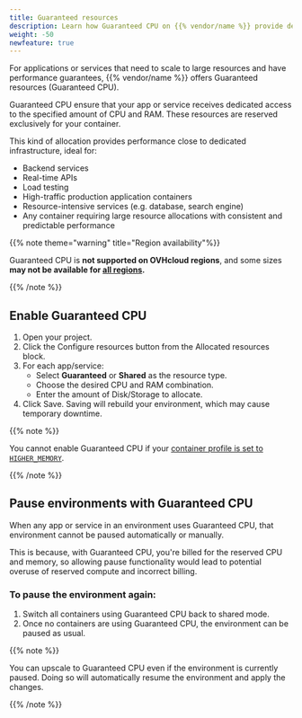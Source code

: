 ```yaml
---
title: Guaranteed resources
description: Learn how Guaranteed CPU on {{% vendor/name %}} provide dedicated CPU and memory allocations for consistent, high-performance workloads. 
weight: -50
newfeature: true
---
```


For applications or services that need to scale to large resources and have performance guarantees, {{% vendor/name %}} offers Guaranteed resources (Guaranteed CPU).

Guaranteed CPU ensure that your app or service receives dedicated access to the specified amount of CPU and RAM. These resources are reserved exclusively for your container.

This kind of allocation provides performance close to dedicated infrastructure, ideal for:

- Backend services  
- Real-time APIs  
- Load testing  
- High-traffic production application containers  
- Resource-intensive services (e.g. database, search engine)  
- Any container requiring large resource allocations with consistent and predictable performance  

{{% note theme="warning" title="Region availability"%}}

Guaranteed CPU is **not supported on OVHcloud regions**, and some sizes **may not be available for [all regions](/development/regions.html).** 

{{% /note %}}

## Enable Guaranteed CPU

1. Open your project.
2. Click the Configure resources button from the Allocated resources block.
3. For each app/service:
   - Select **Guaranteed** or **Shared** as the resource type.
   - Choose the desired CPU and RAM combination.
   - Enter the amount of Disk/Storage to allocate.
4. Click Save. Saving will rebuild your environment, which may cause temporary downtime.

{{% note %}}

You cannot enable Guaranteed CPU if your [container profile is set to `HIGHER_MEMORY`](/manage-resources/adjust-resources.html#advanced-container-profiles).

{{% /note %}}

## Pause environments with Guaranteed CPU

When any app or service in an environment uses Guaranteed CPU, that environment cannot be paused automatically or manually. 

This is because, with Guaranteed CPU, you're billed for the reserved CPU and memory, so allowing pause functionality would lead to potential overuse of reserved compute and incorrect billing.

### To pause the environment again:

1. Switch all containers using Guaranteed CPU back to shared mode.
2. Once no containers are using Guaranteed CPU, the environment can be paused as usual.

{{% note %}}

You can upscale to Guaranteed CPU even if the environment is currently paused. Doing so will automatically resume the environment and apply the changes.

{{% /note %}}


